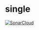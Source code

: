 # single

[![SonarCloud](https://sonarcloud.io/images/project_badges/sonarcloud-black.svg)](https://sonarcloud.io/summary/new_code?id=kissprojects_single)

